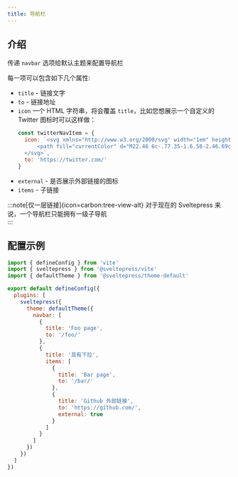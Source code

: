 ```yaml
---
title: 导航栏
---
```


## 介绍

传递 `navbar` 选项给默认主题来配置导航栏

每一项可以包含如下几个属性:

* `title` - 链接文字
* `to` - 链接地址
* `icon`
  一个 HTML 字符串，将会覆盖 `title`，比如您想展示一个自定义的 Twitter 图标时可以这样做：
  ```js
  const twitterNavItem = {
    icon: `<svg xmlns="http://www.w3.org/2000/svg" width="1em" height="1em" viewBox="0 0 24 24">
        <path fill="currentColor" d="M22.46 6c-.77.35-1.6.58-2.46.69c.88-.53 1.56-1.37 1.88-2.38c-.83.5-1.75.85-2.72 1.05C18.37 4.5 17.26 4 16 4c-2.35 0-4.27 1.92-4.27 4.29c0 .34.04.67.11.98C8.28 9.09 5.11 7.38 3 4.79c-.37.63-.58 1.37-.58 2.15c0 1.49.75 2.81 1.91 3.56c-.71 0-1.37-.2-1.95-.5v.03c0 2.08 1.48 3.82 3.44 4.21a4.22 4.22 0 0 1-1.93.07a4.28 4.28 0 0 0 4 2.98a8.521 8.521 0 0 1-5.33 1.84c-.34 0-.68-.02-1.02-.06C3.44 20.29 5.7 21 8.12 21C16 21 20.33 14.46 20.33 8.79c0-.19 0-.37-.01-.56c.84-.6 1.56-1.36 2.14-2.23Z"/>
    </svg>`,
    to: 'https://twitter.com/'
  }
  ```
* `external` - 是否展示外部链接的图标
* `items` - 子链接

:::note[仅一层链接]{icon=carbon:tree-view-alt}
对于现在的 Sveltepress 来说，一个导航栏只能拥有一级子导航  
:::

## 配置示例

```js title="vite.config.(js|ts)"
import { defineConfig } from 'vite'
import { sveltepress } from '@sveltepress/vite'
import { defaultTheme } from '@sveltepress/theme-default'

export default defineConfig({
  plugins: [
    sveltepress({
      theme: defaultTheme({
        navbar: [
          {
            title: 'Foo page',
            to: '/foo/'
          },
          {
            title: '具有下拉',
            items: [
              {
                title: 'Bar page',
                to: '/bar/'
              },
              {
                title: 'Github 外部链接',
                to: 'https://github.com/',
                external: true
              }
            ]
          }
        ]
      })
    })
  ]
})
```
